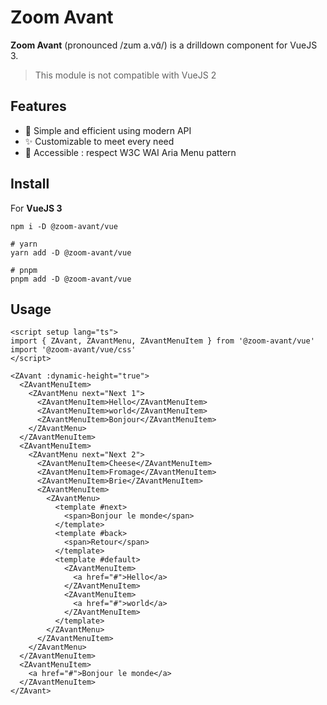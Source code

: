 # Zoom Avant

**Zoom Avant** (pronounced /zum a.vɑ̃/) is a drilldown component for VueJS 3.

> This module is not compatible with VueJS 2

## Features

- 🚀 Simple and efficient using modern API
- ✨ Customizable to meet every need
- 🖖 Accessible : respect W3C WAI Aria Menu pattern

## Install

For **VueJS 3**

```
npm i -D @zoom-avant/vue

# yarn
yarn add -D @zoom-avant/vue

# pnpm
pnpm add -D @zoom-avant/vue
```

<!-- For **Nuxt 3**

```
npm i -D @zoom-avant/nuxt

# yarn
yarn add -D @zoom-avant/nuxt

# pnpm
pnpm add -D @zoom-avant/nuxt
``` -->

## Usage

```vue
<script setup lang="ts">
import { ZAvant, ZAvantMenu, ZAvantMenuItem } from '@zoom-avant/vue'
import '@zoom-avant/vue/css'
</script>

<ZAvant :dynamic-height="true">
  <ZAvantMenuItem>
    <ZAvantMenu next="Next 1">
      <ZAvantMenuItem>Hello</ZAvantMenuItem>
      <ZAvantMenuItem>world</ZAvantMenuItem>
      <ZAvantMenuItem>Bonjour</ZAvantMenuItem>
    </ZAvantMenu>
  </ZAvantMenuItem>
  <ZAvantMenuItem>
    <ZAvantMenu next="Next 2">
      <ZAvantMenuItem>Cheese</ZAvantMenuItem>
      <ZAvantMenuItem>Fromage</ZAvantMenuItem>
      <ZAvantMenuItem>Brie</ZAvantMenuItem>
      <ZAvantMenuItem>
        <ZAvantMenu>
          <template #next>
            <span>Bonjour le monde</span>
          </template>
          <template #back>
            <span>Retour</span>
          </template>
          <template #default>
            <ZAvantMenuItem>
              <a href="#">Hello</a>
            </ZAvantMenuItem>
            <ZAvantMenuItem>
              <a href="#">world</a>
            </ZAvantMenuItem>
          </template>
        </ZAvantMenu>
      </ZAvantMenuItem>
    </ZAvantMenu>
  </ZAvantMenuItem>
  <ZAvantMenuItem>
    <a href="#">Bonjour le monde</a>
  </ZAvantMenuItem>
</ZAvant>
```
